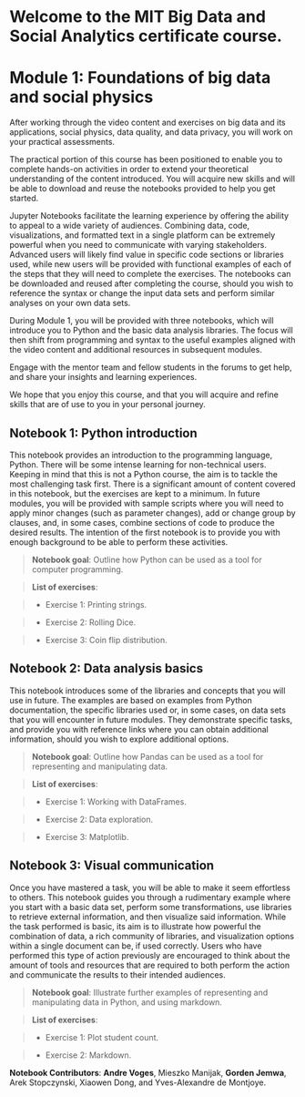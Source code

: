 # Welcome to the MIT Big Data and Social Analytics certificate course.

# Module 1: Foundations of big data and social physics

After working through the video content and exercises on big data and its applications, social physics, data quality, and data privacy, you will work on your practical assessments.

The practical portion of this course has been positioned to enable you to complete hands-on activities in order to extend your theoretical understanding of the content introduced. You will acquire new skills and will be able to download and reuse the notebooks provided to help you get started.

Jupyter Notebooks facilitate the learning experience by offering the ability to appeal to a wide variety of audiences. Combining data, code, visualizations, and formatted text in a single platform can be extremely powerful when you need to communicate with varying stakeholders. Advanced users will likely find value in specific code sections or libraries used, while new users will be provided with functional examples of each of the steps that they will need to complete the exercises. The notebooks can be downloaded and reused after completing the course, should you wish to reference the syntax or change the input data sets and perform similar analyses on your own data sets.

During Module 1, you will be provided with three notebooks, which will introduce you to Python and the basic data analysis libraries. The focus will then shift from programming and syntax to the useful examples aligned with the video content and additional resources in subsequent modules.

Engage with the mentor team and fellow students in the forums to get help, and share your insights and learning experiences.

We hope that you enjoy this course, and that you will acquire and refine skills that are of use to you in your personal journey.

## Notebook 1: Python introduction
This notebook provides an introduction to the programming language, Python. There will be some intense learning for non-technical users. Keeping in mind that this is not a Python course, the aim is to tackle the most challenging task first. There is a significant amount of content covered in this notebook, but the exercises are kept to a minimum. In future modules, you will be provided with sample scripts where you will need to apply minor changes (such as parameter changes), add or change group by clauses, and, in some cases, combine sections of code to produce the desired results. The intention of the first notebook is to provide you with enough background to be able to perform these activities.

> **Notebook goal**: Outline how Python can be used as a tool for computer programming.

> **List of exercises**:

> - Exercise 1: Printing strings.

> - Exercise 2: Rolling Dice.

> - Exercise 3: Coin flip distribution.

## Notebook 2: Data analysis basics
This notebook introduces some of the libraries and concepts that you will use in future. The examples are based on examples from Python documentation, the specific libraries used or, in some cases, on data sets that you will encounter in future modules. They demonstrate specific tasks, and provide you with reference links where you can obtain additional information, should you wish to explore additional options.

> **Notebook goal**: Outline how Pandas can be used as a tool for representing and manipulating data.

> **List of exercises**:

> - Exercise 1: Working with DataFrames.

> - Exercise 2: Data exploration.

> - Exercise 3: Matplotlib.

## Notebook 3: Visual communication
Once you have mastered a task, you will be able to make it seem effortless to others. This notebook guides you through a rudimentary example where you start with a basic data set, perform some transformations, use libraries to retrieve external information, and then visualize said information. While the task performed is basic, its aim is to illustrate how powerful the combination of data, a rich community of libraries, and visualization options within a single document can be, if used correctly. Users who have performed this type of action previously are encouraged to think about the amount of tools and resources that are required to both perform the action and communicate the results to their intended audiences.

> **Notebook goal**: Illustrate further examples of representing and manipulating data in Python, and using markdown.

> **List of exercises**:

> - Exercise 1: Plot student count.

> - Exercise 2: Markdown.



**Notebook Contributors**:
**Andre Voges**, Mieszko Manijak, **Gorden Jemwa**, Arek Stopczynski, Xiaowen Dong, and Yves-Alexandre de Montjoye.
